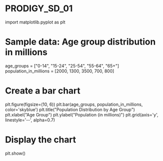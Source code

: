 # PRODIGY_SD_01
import matplotlib.pyplot as plt

# Sample data: Age group distribution in millions
age_groups = ["0-14", "15-24", "25-54", "55-64", "65+"]
population_in_millions = [2000, 1300, 3500, 700, 800]

# Create a bar chart
plt.figure(figsize=(10, 6))
plt.bar(age_groups, population_in_millions, color='skyblue')
plt.title("Population Distribution by Age Group")
plt.xlabel("Age Group")
plt.ylabel("Population (in millions)")
plt.grid(axis='y', linestyle='--', alpha=0.7)

# Display the chart
plt.show()

